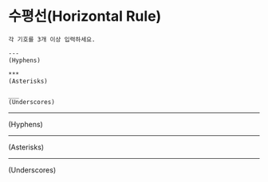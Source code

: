 # 수평선(Horizontal Rule)

```
각 기호를 3개 이상 입력하세요.
```

```
---  
(Hyphens)

***  
(Asterisks)

___  
(Underscores)
```

---
(Hyphens)

***
(Asterisks)

___
(Underscores)

